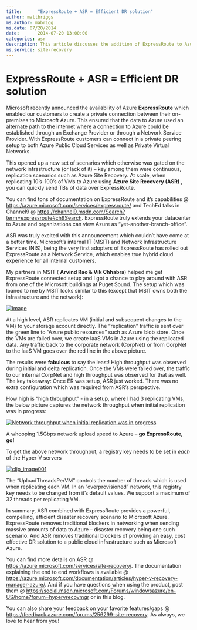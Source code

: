 ```yaml
---
title:      "ExpressRoute + ASR = Efficient DR solution"
author: mattbriggs
ms.author: mabrigg
ms.date: 07/20/2014
date:       2014-07-20 13:00:00
categories: asr
description: This article discusses the addition of ExpressRoute to Azure Site Recovery.
ms.service: site-recovery
---
```

# ExpressRoute + ASR = Efficient DR solution

Microsoft recently announced the availability of Azure **ExpressRoute** which enabled our customers to create a private connection between their on-premises to Microsoft Azure. This ensured that the data to Azure used an alternate path to the internet where a connection to Azure could be established through an Exchange Provider or through a Network Service Provider. With ExpressRoute customers can connect in a private peering setup to both Azure Public Cloud Services as well as Private Virtual Networks. 

This opened up a new set of scenarios which otherwise was gated on the network infrastructure (or lack of it) – key among them were continuous, replication scenarios such as Azure Site Recovery. At scale, when replicating 10’s-100’s of VMs to Azure using **Azure Site Recovery (ASR)** , you can quickly send TBs of data over ExpressRoute. 

You can find tons of documentation on ExpressRoute and it’s capabilities @ <https://azure.microsoft.com/services/expressroute/> and TechEd talks in Channel9 @ <https://channel9.msdn.com/Search?term=expressroute#ch9Search>. ExpressRoute truly extends your datacenter to Azure and organizations can view Azure as “yet-another-branch-office”. 

ASR was truly excited with this announcement which couldn’t have come at a better time. Microsoft’s internal IT (MSIT) and Network Infrastructure Services (NIS), being the very first adopters of ExpressRoute has rolled out ExpressRoute as a Network Service, which enables true hybrid cloud experience for all internal customers. 

My partners in MSIT ( **Arvind Rao & Vik Chhabra**) helped me get ExpressRoute connected setup and I got a chance to play around with ASR from one of the Microsoft buildings at Puget Sound. The setup which was loaned to me by MSIT looks similar to this (except that MSIT owns both the infrastructure and the network): 

[![image](https://msdnshared.blob.core.windows.net/media/TNBlogsFS/prod.evol.blogs.technet.com/CommunityServer.Blogs.Components.WeblogFiles/00/00/00/50/45/metablogapi/image_thumb_41A29FA3.png)](https://msdnshared.blob.core.windows.net/media/TNBlogsFS/prod.evol.blogs.technet.com/CommunityServer.Blogs.Components.WeblogFiles/00/00/00/50/45/metablogapi/image_148B2224.png)

At a high level, ASR replicates VM (initial and subsequent changes to the VM) to your storage account directly. The “replication” traffic is sent over the green line to “Azure public resources” such as Azure blob store. Once the VMs are failed over, we create IaaS VMs in Azure using the replicated data. Any traffic back to the corporate network (CorpNet) or from CorpNet to the IaaS VM goes over the red line in the above picture. 

The results were **fabulous** to say the least! High throughput was observed during initial and delta replication. Once the VMs were failed over, the traffic to our internal CorpNet and high throughput was observed for that as well. The key takeaway: Once ER was setup, ASR just worked. There was no extra configuration which was required from ASR’s perspective. 

How high is “high throughput” - in a setup, where I had 3 replicating VMs, the below picture captures the network throughput when initial replication was in progress:  

[![Network throughput when initial replication was in progress](https://msdnshared.blob.core.windows.net/media/TNBlogsFS/prod.evol.blogs.technet.com/CommunityServer.Blogs.Components.WeblogFiles/00/00/00/50/45/metablogapi/clip_image0015_thumb_1D797C9A.jpg)](https://msdnshared.blob.core.windows.net/media/TNBlogsFS/prod.evol.blogs.technet.com/CommunityServer.Blogs.Components.WeblogFiles/00/00/00/50/45/metablogapi/clip_image0015_374B2218.jpg)

A whooping 1.5Gbps network upload speed to Azure – **go ExpressRoute, go!**

To get the above network throughput, a registry key needs to be set in *each* of the Hyper-V servers

[![clip_image001](https://msdnshared.blob.core.windows.net/media/TNBlogsFS/prod.evol.blogs.technet.com/CommunityServer.Blogs.Components.WeblogFiles/00/00/00/50/45/metablogapi/clip_image001_thumb_70BCF16D.jpg)](https://msdnshared.blob.core.windows.net/media/TNBlogsFS/prod.evol.blogs.technet.com/CommunityServer.Blogs.Components.WeblogFiles/00/00/00/50/45/metablogapi/clip_image001_0A8E96EC.jpg)

The “UploadThreadsPerVM” controls the number of threads which is used when replicating each VM. In an “overprovisioned” network, this registry key needs to be changed from it’s default values. We support a maximum of 32 threads per replicating VM. 

In summary, ASR combined with ExpressRoute provides a powerful, compelling, efficient disaster recovery scenario to Microsoft Azure. ExpressRoute removes traditional blockers in networking when sending massive amounts of data to Azure – disaster recovery being one such scenario. And ASR removes traditional blockers of providing an easy, cost effective DR solution to a public cloud infrastructure such as Microsoft Azure. 

You can find more details on ASR @ <https://azure.microsoft.com/services/site-recovery/>. The documentation explaining the end to end workflows is available @ <https://azure.microsoft.com/documentation/articles/hyper-v-recovery-manager-azure/>. And if you have questions when using the product, post them @ <https://social.msdn.microsoft.com/Forums/windowsazure/en-US/home?forum=hypervrecovmgr> or in this blog. 

You can also share your feedback on your favorite features/gaps @ <https://feedback.azure.com/forums/256299-site-recovery>. As always, we love to hear from you!
